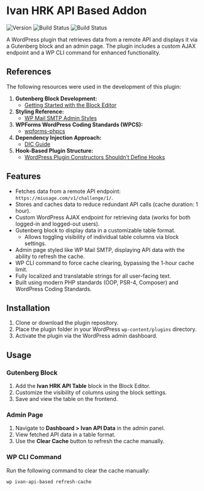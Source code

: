# Ivan HRK API Based Addon

![Version](https://img.shields.io/github/v/tag/land0r/ivan-hrk-plugin-based-addon?label=version)
![Build Status](https://github.com/land0r/ivan-hrk-plugin-based-addon/actions/workflows/push-commit.yml/badge.svg)
![Build Status](https://github.com/land0r/ivan-hrk-plugin-based-addon/actions/workflows/pull-request.yml/badge.svg)

A WordPress plugin that retrieves data from a remote API and displays it via a Gutenberg block and an admin page. The plugin includes a custom AJAX endpoint and a WP CLI command for enhanced functionality.


## References

The following resources were used in the development of this plugin:

1. **Gutenberg Block Development:**
	- [Getting Started with the Block Editor](https://developer.wordpress.org/block-editor/getting-started/tutorial/)
2. **Styling Reference:**
	- [WP Mail SMTP Admin Styles](https://github.com/awesomemotive/WP-Mail-SMTP/blob/master/assets/css/smtp-admin.scss)
3. **WPForms WordPress Coding Standards (WPCS):**
	- [wpforms-phpcs](https://github.com/awesomemotive/wpforms-phpcs)
4. **Dependency Injection Approach:**
	- [DIC Guide](https://github.com/rdlowrey/auryn)
5. **Hook-Based Plugin Structure:**
   - [WordPress Plugin Constructors Shouldn’t Define Hooks](https://tommcfarlin.com/wordpress-plugin-constructors-hooks/)

## Features

- Fetches data from a remote API endpoint: `https://miusage.com/v1/challenge/1/`.
- Stores and caches data to reduce redundant API calls (cache duration: 1 hour).
- Custom WordPress AJAX endpoint for retrieving data (works for both logged-in and logged-out users).
- Gutenberg block to display data in a customizable table format.
	- Allows toggling visibility of individual table columns via block settings.
- Admin page styled like WP Mail SMTP, displaying API data with the ability to refresh the cache.
- WP CLI command to force cache clearing, bypassing the 1-hour cache limit.
- Fully localized and translatable strings for all user-facing text.
- Built using modern PHP standards (OOP, PSR-4, Composer) and WordPress Coding Standards.

## Installation

1. Clone or download the plugin repository.
2. Place the plugin folder in your WordPress `wp-content/plugins` directory.
3. Activate the plugin via the WordPress admin dashboard.

## Usage

### **Gutenberg Block**
1. Add the **Ivan HRK API Table** block in the Block Editor.
2. Customize the visibility of columns using the block settings.
3. Save and view the table on the frontend.

### **Admin Page**
1. Navigate to **Dashboard > Ivan API Data** in the admin panel.
2. View fetched API data in a table format.
3. Use the **Clear Cache** button to refresh the cache manually.

### **WP CLI Command**
Run the following command to clear the cache manually:
```bash
wp ivan-api-based refresh-cache
